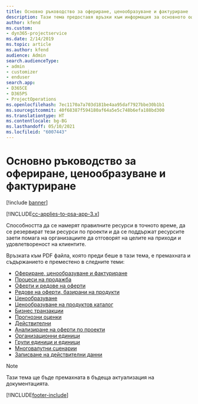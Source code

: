 ```yaml
---
title: Основно ръководство за офериране, ценообразуване и фактуриране
description: Тази тема предоставя връзки към информация за основното офериране, фактуриране и ценообразуване в Project Service Automation.
author: kfend
ms.custom:
- dyn365-projectservice
ms.date: 2/14/2019
ms.topic: article
ms.author: kfend
audience: Admin
search.audienceType:
- admin
- customizer
- enduser
search.app:
- D365CE
- D365PS
- ProjectOperations
ms.openlocfilehash: 7ec1170a7a703d181be4aa95daf7927bbe30b1b1
ms.sourcegitcommit: 40f68387f594180af64a5e5c748b6efa188bd300
ms.translationtype: HT
ms.contentlocale: bg-BG
ms.lasthandoff: 05/10/2021
ms.locfileid: "6007443"
---
```

# <a name="basic-guide-to-quoting-pricing-and-billing"></a>Основно ръководство за офериране, ценообразуване и фактуриране

[!include [banner](../../includes/psa-now-project-operations.md)]

[!INCLUDE[cc-applies-to-psa-app-3.x](../../includes/cc-applies-to-psa-app-3x.md)]

Способността да се намерят правилните ресурси в точното време, да се резервират тези ресурси по проекти и да се поддържат ресурсите заети помага на организациите да отговорят на целите на приходи и удовлетвореност на клиентите. 

Връзката към PDF файла, която преди беше в тази тема, е премахната и съдържанието е преместено в следните теми:

- [Офериране, ценообразуване и фактуриране](../quote-bill-price.md)
- [Процеси на продажба](../basic-sales-process.md)
- [Оферти и редове на оферти](../basic-quote-lines.md)
- [Редове на оферти, базирани на продукти](../product-based-quote-lines.md)
- [Ценообразуване](../basic-pricing.md)
- [Ценообразуване на продуктов каталог](../product-catalog-pricing.md)
- [Бизнес транзакции](../basic-business-transactions.md)
- [Прогнозни оценки](../estimates.md)
- [Действителни](../actuals.md)
- [Анализиране на оферти по проекти](../basic-analyzing-quotes.md)
- [Организационни единици](../advanced-organizational.md)
- [Групи единици и единици](../advanced-units.md)
- [Многовалутни сценарии](../advanced-currency.md)
- [Записване на действителни данни](../advanced-actuals.md)

> [!NOTE]
> Тази тема ще бъде премахната в бъдеща актуализация на документацията. 


[!INCLUDE[footer-include](../../includes/footer-banner.md)]